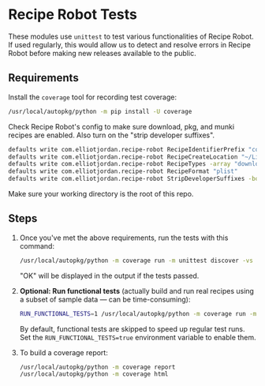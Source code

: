 # Recipe Robot Tests

These modules use `unittest` to test various functionalities of Recipe Robot. If used regularly, this would allow us to detect and resolve errors in Recipe Robot before making new releases available to the public.

## Requirements

Install the `coverage` tool for recording test coverage:

```bash
/usr/local/autopkg/python -m pip install -U coverage
```

Check Recipe Robot's config to make sure download, pkg, and munki recipes are enabled. Also turn on the "strip developer suffixes".

```bash
defaults write com.elliotjordan.recipe-robot RecipeIdentifierPrefix "com.github.foo"
defaults write com.elliotjordan.recipe-robot RecipeCreateLocation "~/Library/AutoPkg/RecipeRobotTestOutput"
defaults write com.elliotjordan.recipe-robot RecipeTypes -array "download" "pkg" "munki" "install"
defaults write com.elliotjordan.recipe-robot RecipeFormat "plist"
defaults write com.elliotjordan.recipe-robot StripDeveloperSuffixes -bool true
```

Make sure your working directory is the root of this repo.

## Steps

1. Once you've met the above requirements, run the tests with this command:

    ```bash
    /usr/local/autopkg/python -m coverage run -m unittest discover -vs scripts
    ```

    "OK" will be displayed in the output if the tests passed.

1. **Optional: Run functional tests** (actually build and run real recipes using a subset of sample data — can be time-consuming):

    ```bash
    RUN_FUNCTIONAL_TESTS=1 /usr/local/autopkg/python -m coverage run -m unittest discover -vs scripts
    ```

    By default, functional tests are skipped to speed up regular test runs. Set the `RUN_FUNCTIONAL_TESTS=true` environment variable to enable them.

1. To build a coverage report:

    ```bash
    /usr/local/autopkg/python -m coverage report
    /usr/local/autopkg/python -m coverage html
    ```

